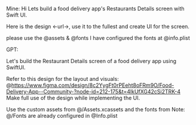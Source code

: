 Mine: 
Hi Lets build a food delivery app's Restaurants Details screen with Swift UI. 

Here is the design <-url->, use it to the fullest and create UI for the screen.

please use the @assets & @fonts
I have configured the fonts at @info.plist

GPT: 

Let's build the Restaurant Details screen of a food delivery app using SwiftUI.

Refer to this design for the layout and visuals: @https://www.figma.com/design/8c2YygFt0rPEeht8oFRm9O/Food-Delivery-App--Community-?node-id=212-175&t=4lkUfXG42cSi2TRK-4  
Make full use of the design while implementing the UI.

Use the custom assets from @/Assets.xcassets  and the fonts from 
Note: @/Fonts  are already configured in @Info.plist 